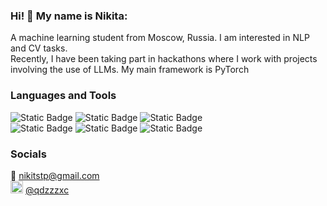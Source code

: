 ### Hi! 👋 My name is Nikita:
A machine learning student from Moscow, Russia.
I am interested in NLP and CV tasks. 
<br>
Recently, I have been taking part in hackathons where I work with projects involving the use of LLMs.
My main framework is PyTorch

### Languages and Tools 
![Static Badge](https://img.shields.io/badge/python-badge?style=for-the-badge&logo=python&logoColor=yellow&color=blue)
![Static Badge](https://img.shields.io/badge/PyTorch-badge?style=for-the-badge&logo=PyTorch&logoColor=orange&color=black)
![Static Badge](https://img.shields.io/badge/docker-badge?style=for-the-badge&logo=docker&logoColor=lightblue&color=grey)
<br>
![Static Badge](https://img.shields.io/badge/postgres-badge?style=for-the-badge&logo=postgresql&logoColor=white&color=blue)
![Static Badge](https://img.shields.io/badge/pandas-badge?style=for-the-badge&logo=pandas&logoColor=white&color=darkblue)
![Static Badge](https://img.shields.io/badge/scipy-badge?style=for-the-badge&logo=scipy&logoColor=white&color=green)

### Socials
📧 nikitstp@gmail.com
<br>
<img src="https://github.com/qdzzzxc/qdzzzxc/assets/126320160/8682002c-0a8e-4bbb-9dc3-5f59ef850e84" alt="telegram" width="20" height="20"> [@qdzzzxc](https://t.me/qdzzzxc)

